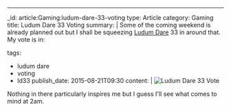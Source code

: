 ---
_id: article:Gaming:ludum-dare-33-voting
type: Article
category: Gaming
title: Ludum Dare 33 Voting
summary: |
  Some of the coming weekend is already planned out but I shall be squeezing [Ludum Dare][ld] 33 in around that. My vote is in:

  [ld]: http://www.ludumdare.com/
tags: 
  - ludum dare
  - voting
  - ld33
publish_date: 2015-08-21T09:30
content: |
  ![Ludum Dare 33 Vote](/img/ludum-dare-33.png)

  Nothing in there particularly inspires me but I guess I'll see what comes to mind at 2am.
